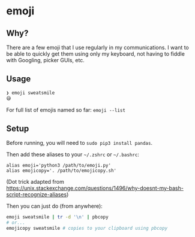 # emoji

## Why?

There are a few emoji that I use regularly in my communications. I want to be able to quickly get them using only my keyboard, not having to fiddle with Googling, picker GUIs, etc.

## Usage

```zsh
❯ emoji sweatsmile
😅
```

For full list of emojis named so far: `emoji --list`

## Setup

Before running, you will need to `sudo pip3 install pandas`.

Then add these aliases to your `~/.zshrc` or `~/.bashrc`:

```
alias emoji='python3 /path/to/emoji.py'
alias emojicopy='. /path/to/emojicopy.sh'
```

(Dot trick adapted from https://unix.stackexchange.com/questions/1496/why-doesnt-my-bash-script-recognize-aliases)

Then you can just do (from anywhere):

```zsh
emoji sweatsmile | tr -d '\n' | pbcopy
# or...
emojicopy sweatsmile # copies to your clipboard using pbcopy
```
